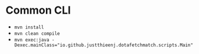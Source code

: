 # Common CLI

- `mvn install`
- `mvn clean compile`
- `mvn exec:java -Dexec.mainClass="io.github.justthieenj.dotafetchmatch.scripts.Main"`
